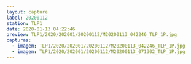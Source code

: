 ```yaml
---
layout: capture
label: 20200112
station: TLP1
date: 2020-01-13 04:22:46
preview: TLP1/2020/202001/20200112/M20200113_042246_TLP_1P.jpg
capturas:
  - imagem: TLP1/2020/202001/20200112/M20200113_042246_TLP_1P.jpg
  - imagem: TLP1/2020/202001/20200112/M20200113_071302_TLP_1P.jpg
---
```

